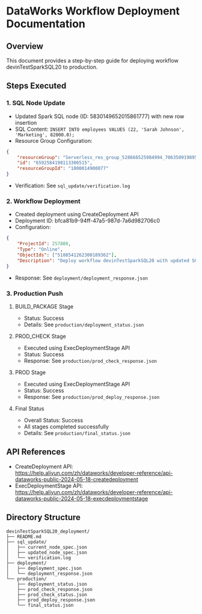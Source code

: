 # DataWorks Workflow Deployment Documentation

## Overview
This document provides a step-by-step guide for deploying workflow devinTestSparkSQL20 to production.

## Steps Executed

### 1. SQL Node Update
- Updated Spark SQL node (ID: 5830149652015861777) with new row insertion
- SQL Content: `INSERT INTO employees VALUES (22, 'Sarah Johnson', 'Marketing', 82000.0);`
- Resource Group Configuration:
```json
{
    "resourceGroup": "Serverless_res_group_528666525984994_706350919895266",
    "id": "6592584198113306515",
    "resourceGroupId": "1000014900077"
}
```
- Verification: See `sql_update/verification.log`

### 2. Workflow Deployment
- Created deployment using CreateDeployment API
- Deployment ID: bfca81b9-94ff-47a5-987d-7a6d982706c0
- Configuration:
```json
{
    "ProjectId": 257880,
    "Type": "Online",
    "ObjectIds": ["5188541262300189362"],
    "Description": "Deploy workflow devinTestSparkSQL20 with updated SQL node"
}
```
- Response: See `deployment/deployment_response.json`

### 3. Production Push
1. BUILD_PACKAGE Stage
   - Status: Success
   - Details: See `production/deployment_status.json`

2. PROD_CHECK Stage
   - Executed using ExecDeploymentStage API
   - Status: Success
   - Response: See `production/prod_check_response.json`

3. PROD Stage
   - Executed using ExecDeploymentStage API
   - Status: Success
   - Response: See `production/prod_deploy_response.json`

4. Final Status
   - Overall Status: Success
   - All stages completed successfully
   - Details: See `production/final_status.json`

## API References
- CreateDeployment API: https://help.aliyun.com/zh/dataworks/developer-reference/api-dataworks-public-2024-05-18-createdeployment
- ExecDeploymentStage API: https://help.aliyun.com/zh/dataworks/developer-reference/api-dataworks-public-2024-05-18-execdeploymentstage

## Directory Structure
```
devinTestSparkSQL20_deployment/
├── README.md
├── sql_update/
│   ├── current_node_spec.json
│   ├── updated_node_spec.json
│   └── verification.log
├── deployment/
│   ├── deployment_spec.json
│   └── deployment_response.json
└── production/
    ├── deployment_status.json
    ├── prod_check_response.json
    ├── prod_check_status.json
    ├── prod_deploy_response.json
    └── final_status.json
```
